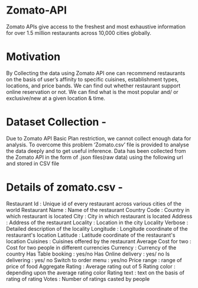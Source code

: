 # Zomato-API
Zomato APIs give access to the freshest and most exhaustive information for over 1.5 million restaurants across 10,000 cities globally.

# Motivation
By Collecting the data using Zomato API one can recommend restaurants on the basis of user’s affinity to specific cuisines, establishment types, locations, and price bands.
We can find out whether restaurant support online reservation or not.
We can find what is the most popular and/ or exclusive/new at a given location & time.

# Dataset Collection -
Due to Zomato API Basic Plan restriction, we cannot collect enough data for analysis. To overcome this problem ‘Zomato.csv’ file is provided to analyse the data deeply and to get useful inference.
Data has been collected from the Zomato API in the form of .json files(raw data) using the following url and stored in CSV file 

# Details of zomato.csv -
Restaurant Id : Unique id of every restaurant across various cities of the world
Restaurant Name : Name of the restaurant
Country Code : Country in which restaurant is located
City : City in which restaurant is located
Address : Address of the restaurant
Locality : Location in the city
Locality Verbose : Detailed description of the locality
Longitude : Longitude coordinate of the restaurant's location
Latitude : Latitude coordinate of the restaurant's location
Cuisines : Cuisines offered by the restaurant
Average Cost for two : Cost for two people in different currencies
Currency : Currency of the country
Has Table booking : yes/no
Has Online delivery : yes/ no
Is delivering : yes/ no
Switch to order menu : yes/no
Price range : range of price of food
Aggregate Rating : Average rating out of 5
Rating color : depending upon the average rating color
Rating text : text on the basis of rating of rating
Votes : Number of ratings casted by people

